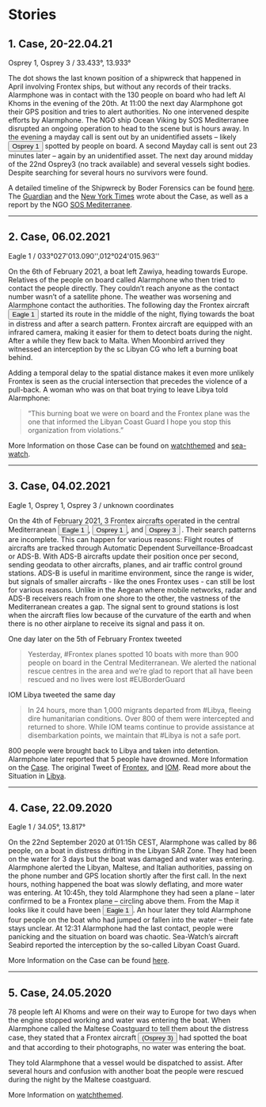 # Stories

## 1. Case, 20-22.04.21

Osprey 1, Osprey 3 / 33.433°, 13.933°

The dot shows the last known position of a shipwreck that happened in April involving Frontex ships, but without any records of their tracks. Alarmphone was in contact with the 130 people on board who had left Al Khoms in the evening of the 20th. At 11:00 the next day Alarmphone got their GPS position and tries to alert authorities. No one intervened despite efforts by Alarmphone. The NGO ship Ocean Viking by SOS Mediterranee disrupted an ongoing operation to head to the scene but is hours away. In the evening a mayday call is sent out by an unidentified assets – likely
<button class="data-link" data="a18dfecc-9890-47ff-9b2c-1e44a3069396">Osprey 1</button>
spotted by people on board. A second Mayday call is sent out 23 minutes later – again by an unidentified asset. The next day around midday of the 22nd Osprey3 (no track available) and several vessels sight bodies. Despite searching for several hours no survivors were found.

A detailed timeline of the Shipwreck by Boder Forensics can be found [here](https://alarmphone.org/wp-content/uploads/2021/07/20210716_AP182_BF-COE.pdf).
The [Guardian](https://www.theguardian.com/world/2021/apr/23/more-than-100-asylum-seekers-feared-dead-after-shipwreck-off-libya) and the [New York Times](https://www.nytimes.com/2021/04/23/world/europe/migrants-dead-mediterranean-libya.html) wrote about the Case, as well as a report by the NGO [SOS Mediterranee](https://sosmediterranee.com/left-in-the-dark-an-account-of-the-shipwreck-of-april-22nd-from-the-ocean-viking/).

---

## 2. Case, 06.02.2021

Eagle 1 / 033°027'013.090'',012°024'015.963''

On the 6th of February 2021, a boat left Zawiya, heading towards Europe. Relatives of the people on board called Alarmphone who then tried to contact the people directly. They couldn’t reach anyone as the contact number wasn’t of a satellite phone. The weather was worsening and Alarmphone contact the authorities. The following day the Frontex aircraft
<button class="data-link" data="e2593f3b-8541-4ded-b508-8807a2118786">Eagle 1</button>
started its route in the middle of the night, flying towards the boat in distress and after a search pattern. Frontex aircraft are equipped with an infrared camera, making it easier for them to detect boats during the night. After a while they flew back to Malta. When Moonbird arrived they witnessed an interception by the sc Libyan CG who left a burning boat behind.

Adding a temporal delay to the spatial distance makes it even more unlikely Frontex is seen as the crucial intersection that precedes the violence of a pull-back. A woman who was on that boat trying to leave Libya told Alarmphone:

> “This burning boat we were on board and the Frontex plane was the one that informed the Libyan Coast Guard I hope you stop this organization from violations.”

More Information on those Case can be found on [watchthemed](https://watchthemed.net/index.php/reports/view/1842) and [sea-watch](https://sea-watch.org/wp-content/uploads/2021/05/Frontex-Factsheet_Airborne_Sea-Watch_May-2021.pdf).

---

## 3. Case, 04.02.2021

Eagle 1, Osprey 1, Osprey 3 / unknown coordinates

On the 4th of February 2021, 3 Frontex aircrafts operated in the central Mediterranean
<button class="data-link" data="72d86f70-bd5b-4a37-a02b-3e21ad16e288">Eagle 1</button>,
<button class="data-link" data="978c2a5d-77b5-4157-b0a9-12f567687619">Osprey 1</button>, and
<button class="data-link" data="606164c8-6ea5-4eaa-a325-b66755b59a59">Osprey 3</button> .
Their search patterns are incomplete. This can happen for various reasons: Flight routes of aircrafts are tracked through Automatic Dependent Surveillance-Broadcast or ADS-B. With ADS-B aircrafts update their position once per second, sending geodata to other aircrafts, planes, and air traffic control ground stations. ADS-B is useful in maritime environment, since the range is wider, but signals of smaller aircrafts - like the ones Frontex uses - can still be lost for various reasons. Unlike in the Aegean where mobile networks, radar and ADS-B receivers reach from one shore to the other, the vastness of the Mediterranean creates a gap. The signal sent to ground stations is lost when the aircraft flies low because of the curvature of the earth and when there is no other airplane to receive its signal and pass it on.

One day later on the 5th of February Frontex tweeted

> Yesterday, #Frontex planes spotted 10 boats with more than 900 people on board in the Central Mediterranean. We alerted the national rescue centres in the area and we’re glad to report that all have been rescued and no lives were lost #EUBorderGuard

IOM Libya tweeted the same day

> In 24 hours, more than 1,000 migrants departed from #Libya, fleeing dire humanitarian conditions. Over 800 of them were intercepted and returned to shore. While IOM teams continue to provide assistance at disembarkation points, we maintain that #Libya is not a safe port.

800 people were brought back to Libya and taken into detention. Alarmphone later reported that 5 people have drowned.
More Information on the [Case](https://www.infomigrants.net/en/post/30091/one-of-the-busiest-days-in-a-long-time-as-hundreds-flee-libya). The original Tweet of [Frontex](https://twitter.com/frontex/status/1357757497092812800?lang=en), and [IOM](https://mobile.twitter.com/iom_libya/status/1357596805219962881?lang=eu). Read more about the Situation in [Libya](https://www.amnesty.eu/wp-content/uploads/2020/09/Libya-report-Between-life-and-death.pdf).

---

## 4. Case, 22.09.2020

Eagle 1 / 34.05°, 13.817°

On the 22nd September 2020 at 01:15h CEST, Alarmphone was called by 86 people, on a boat in distress drifting in the Libyan SAR Zone. They had been on the water for 3 days but the boat was damaged and water was entering. Alarmphone alerted the Libyan, Maltese, and Italian authorities, passing on the phone number and GPS location shortly after the first call. In the next hours, nothing happened the boat was slowly deflating, and more water was entering. At 10:45h, they told Alarmphone they had seen a plane – later confirmed to be a Frontex plane – circling above them.
From the Map it looks like it could have been
<button class="data-link" data="9f94dd3d-e87c-421b-9e41-f9d381070442">Eagle 1</button>. An hour later they told Alarmphone four people on the boat who had jumped or fallen into the water – their fate stays unclear. At 12:31 Alarmphone had the last contact, people were panicking and the situation on board was chaotic. Sea-Watch’s aircraft Seabird reported the interception by the so-called Libyan Coast Guard.

More Information on the Case can be found [here](https://watchthemed.net/reports/view/1669).

---

## 5. Case, 24.05.2020

78 people left Al Khoms and were on their way to Europe for two days when the engine stopped working and water was entering the boat. When Alarmphone called the Maltese Coastguard to tell them about the distress case, they stated that a Frontex aircraft
<button class="data-link" data="9171bc2b-85c6-4f0e-a407-65437d73b6ed">(Osprey 3)</button> had spotted the boat and that according to their photographs, no water was entering the boat.

They told Alarmphone that a vessel would be dispatched to assist. After several hours and confusion with another boat the people were rescued during the night by the Maltese coastguard.

More Information on [watchthemed](https://watchthemed/reports/view/1548).

